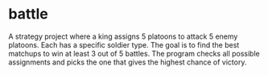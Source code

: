 # battle
A strategy project where a king assigns 5 platoons to attack 5 enemy platoons. Each has a specific soldier type. The goal is to find the best matchups to win at least 3 out of 5 battles. The program checks all possible assignments and picks the one that gives the highest chance of victory.
